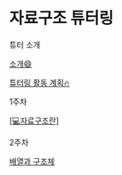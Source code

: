 # 자료구조 튜터링

튜터 소개

[소개😄](https://www.notion.so/cd3f27fa35a94539954f54338e1769e2)

[튜터링 활동 계획🔥](https://www.notion.so/7b0af2d79a4045dea38610b776c8d656)

1주차

<a href="https://github.com/chiyongs/DataStructure-study/blob/master/1%EC%A3%BC%EC%B0%A8/%F0%9F%92%BB%E1%84%8C%E1%85%A1%E1%84%85%E1%85%AD%E1%84%80%E1%85%AE%E1%84%8C%E1%85%A9%E1%84%85%E1%85%A1%E1%86%AB.md">[💻자료구조란]</a>

2주차

[배열과 구조체](https://www.notion.so/ba6d23e206d94a4db546649432e0f60c)
